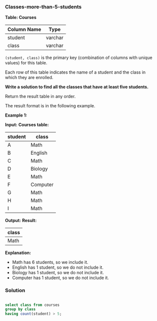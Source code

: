 ### Classes-more-than-5-students
**Table: Courses**

| Column Name | Type    |
|-------------|---------|
| student     | varchar |
| class       | varchar |

`(student, class)` is the primary key (combination of columns with unique values) for this table.

Each row of this table indicates the name of a student and the class in which they are enrolled.

 **Write a solution to find all the classes that have at least five students.**

Return the result table in any order.

The result format is in the following example.

**Example 1:**

**Input:**
**Courses table:**

| student | class    |
|---------|----------|
| A       | Math     |
| B       | English  |
| C       | Math     |
| D       | Biology  |
| E       | Math     |
| F       | Computer |
| G       | Math     |
| H       | Math     |
| I       | Math     |

 **Output:**
**Result:**

| class   |
|---------|
| Math    |

**Explanation:** 
- Math has 6 students, so we include it.
- English has 1 student, so we do not include it.
- Biology has 1 student, so we do not include it.
- Computer has 1 student, so we do not include it.


### Solution
```sql

select class from courses 
group by class
having count(student) > 5;

